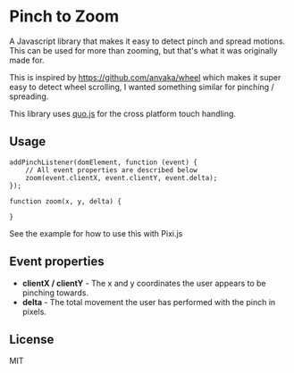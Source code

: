 # Pinch to Zoom

A Javascript library that makes it easy to detect pinch and spread motions. This can be used for more than zooming, but that's what it was originally made for. 

This is inspired by https://github.com/anvaka/wheel which makes it super easy to detect wheel scrolling, I wanted something similar for pinching / spreading. 

This library uses [quo.js](https://github.com/soyjavi/QuoJS) for the cross platform touch handling.

## Usage

```
addPinchListener(domElement, function (event) {
    // All event properties are described below
    zoom(event.clientX, event.clientY, event.delta);
});

function zoom(x, y, delta) {

}
```

See the example for how to use this with Pixi.js

## Event properties

- **clientX / clientY** - The x and y coordinates the user appears to be pinching towards.
- **delta** - The total movement the user has performed with the pinch in pixels.

## License 

MIT

